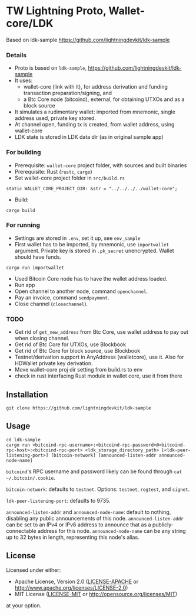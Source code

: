 # TW Lightning Proto, Wallet-core/LDK
Based on ldk-sample
https://github.com/lightningdevkit/ldk-sample


### Details

- Proto is based on `ldk-sample`, https://github.com/lightningdevkit/ldk-sample
- It uses:
  - wallet-core (link with it), for address derivation and funding transaction preparation/signing, and
  - a Btc Core node (bitcoind), external, for obtaining UTXOs and as a block source
- It simulates a rudimentary wallet: imported from mnemonic, single address used, private key stored.
- At channel open, funding tx is created, from wallet address, using wallet-core
- LDK state is stored in LDK data dir (as in original sample app)


### For building

- Prerequisite: `wallet-core` project folder, with sources and built binaries
- Prerequisite: Rust (`rustc`, `cargo`)
- Set wallet-core project folder in `src/build.rs`

```
static WALLET_CORE_PROJECT_DIR: &str = "../../../../wallet-core";
```

- Build:

```
cargo build
```

### For running

- Settings are stored in `.env`, set it up, see `env_sample`
- First wallet has to be imported, by mnemonic, use `importwallet` argument.  Private key is stored in `.pk_secret` unencrypted. Wallet should have funds.
```
cargo run importwallet
```

- Used Bitcoin Core node has to have the wallet address loaded.
- Run app
- Open channel to another node, command `openchannel`.
- Pay an invoice, command `sendpayment`.
- Close channel (`closechannel`).


### TODO

- Get rid of `get_new_address` from Btc Core, use wallet address to pay out when closing channel.
- Get rid of Btc Core for UTXOs, use Blockbook
- Get rid of Btc Core for block source, use Blockbook
- Testnet/derivation support in AnyAddress (walletcore), use it. Also for HDWallet private key derivation.
- Move wallet-core proj dir setting from build.rs to env
- check in rust interfacing Rust module in wallet core, use it from there




## Installation
```
git clone https://github.com/lightningdevkit/ldk-sample
```

## Usage
```
cd ldk-sample
cargo run <bitcoind-rpc-username>:<bitcoind-rpc-password>@<bitcoind-rpc-host>:<bitcoind-rpc-port> <ldk_storage_directory_path> [<ldk-peer-listening-port>] [bitcoin-network] [announced-listen-addr announced-node-name]
```
`bitcoind`'s RPC username and password likely can be found through `cat ~/.bitcoin/.cookie`.

`bitcoin-network`: defaults to `testnet`. Options: `testnet`, `regtest`, and `signet`.

`ldk-peer-listening-port`: defaults to 9735.

`announced-listen-addr` and `announced-node-name`: default to nothing, disabling any public announcements of this node.
`announced-listen-addr` can be set to an IPv4 or IPv6 address to announce that as a publicly-connectable address for this node.
`announced-node-name` can be any string up to 32 bytes in length, representing this node's alias.

## License

Licensed under either:

 * Apache License, Version 2.0 ([LICENSE-APACHE](LICENSE-APACHE) or http://www.apache.org/licenses/LICENSE-2.0)
 * MIT License ([LICENSE-MIT](LICENSE-MIT) or http://opensource.org/licenses/MIT)

at your option.
